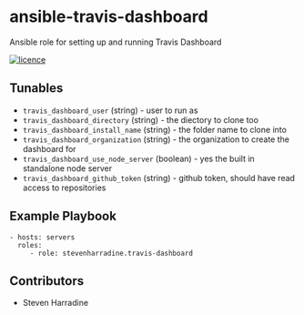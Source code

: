# ansible-travis-dashboard
Ansible role for setting up and running Travis Dashboard

[![licence](https://img.shields.io/badge/licence-ISC-blue.svg)](https://opensource.org/licenses/ISC)

Tunables
--------
* `travis_dashboard_user` (string) - user to run as
* `travis_dashboard_directory` (string) - the diectory to clone too
* `travis_dashboard_install_name` (string) - the folder name to clone into
* `travis_dashboard_organization` (string) - the organization to create the dashboard for
* `travis_dashboard_use_node_server` (boolean) - yes the built in standalone node server
* `travis_dashboard_github_token` (string) - github token, should have read access to repositories

Example Playbook
----------------
    - hosts: servers
      roles:
         - role: stevenharradine.travis-dashboard

Contributors
------------
* Steven Harradine
